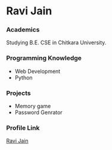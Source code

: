 # Ravi Jain

### Academics

Studying B.E. CSE in Chitkara University. 

### Programming Knowledge

- Web Development
- Python

### Projects
- Memory game 
- Password Genrator

### Profile Link

[Ravi Jain](https://github.com/engrravijain/)
